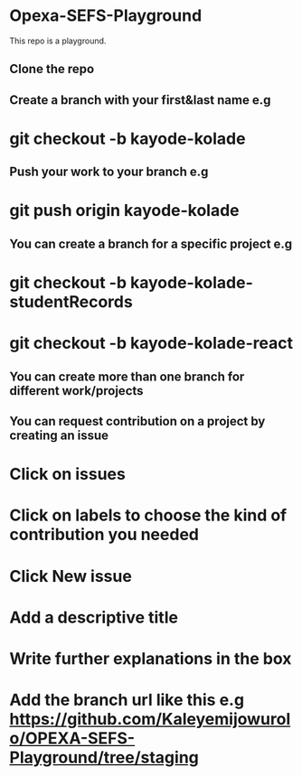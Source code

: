 # Opexa-SEFS-Playground
This repo is a playground.

## Clone the repo

## Create a branch with your first&last name e.g
  # git checkout -b kayode-kolade
  
## Push your work to your branch e.g 
  # git push origin kayode-kolade

## You can create a branch for a specific project e.g 
  # git checkout -b kayode-kolade-studentRecords 
  # git checkout -b kayode-kolade-react
  
## You can create more than one branch for different work/projects


## You can request contribution on a project by creating an issue
  # Click on issues
  # Click on labels to choose the kind of contribution you needed
  # Click New issue
  # Add a descriptive title
  # Write further explanations in the box
  # Add the branch url like this e.g https://github.com/Kaleyemijowurolo/OPEXA-SEFS-Playground/tree/staging 
